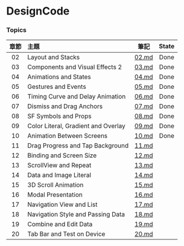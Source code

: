 # DesignCode

### Topics

| 章節 | 主題 | 筆記 | State |
| :--------: | :-----  | :----: | :----: |
| 02 | Layout and Stacks | [02.md](Chapters/02.md) | Done |
| 03 | Components and Visual Effects 2 | [03.md](Chapters/03.md) | Done |
| 04 | Animations and States | [04.md](Chapters/04.md) | Done |
| 05 | Gestures and Events | [05.md](Chapters/05.md) | Done |
| 06 | Timing Curve and Delay Animation | [06.md](Chapters/06.md) | Done |
| 07 | Dismiss and Drag Anchors | [07.md](Chapters/07.md) | Done |
| 08 | SF Symbols and Props | [08.md](Chapters/08.md) | Done |
| 09 | Color Literal, Gradient and Overlay | [09.md](Chapters/09.md) | Done |
| 10 | Animation Between Screens | [10.md](Chapters/10.md) | Done |
| 11 | Drag Progress and Tap Background | [11.md](Chapters/11.md) |  |
| 12 | Binding and Screen Size | [12.md](Chapters/12.md) |  |
| 13 | ScrollView and Repeat | [13.md](Chapters/13.md) |  |
| 14 | Data and Image Literal| [14.md](Chapters/14.md) |  |
| 15 | 3D Scroll Animation | [15.md](Chapters/15.md) |  |
| 16 | Modal Presentation | [16.md](Chapters/16.md) |  |
| 17 | Navigation View and List | [17.md](Chapters/17.md) |  |
| 18 | Navigation Style and Passing Data | [18.md](Chapters/18.md) |  |
| 19 | Combine and Edit Data | [19.md](Chapters/19.md) |  |
| 20 | Tab Bar and Test on Device | [20.md](Chapters/20.md) |  |
